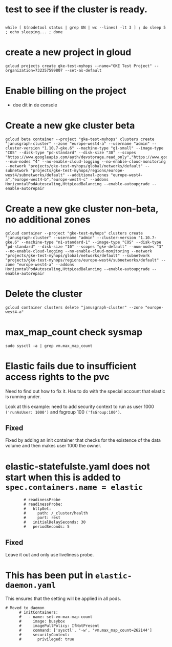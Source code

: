 # test to see if the cluster is ready.
```

while [ $(nodetool status | grep UN | wc --lines) -lt 3 ] ; do sleep 5 ; echo sleeping... ; done
```

# create a new project in gloud
```
gcloud projects create gke-test-myhops --name="GKE Test Project" --organization=732357599807 --set-as-default
```

# Enable billing on the project
- doe dit in de console

# Create a new gke cluster beta
```
gcloud beta container --project "gke-test-myhops" clusters create "janusgraph-cluster" --zone "europe-west4-a" --username "admin" --cluster-version "1.10.7-gke.6" --machine-type "g1-small" --image-type "COS" --disk-type "pd-standard" --disk-size "30" --scopes "https://www.googleapis.com/auth/devstorage.read_only","https://www.googleapis.com/auth/logging.write","https://www.googleapis.com/auth/monitoring","https://www.googleapis.com/auth/servicecontrol","https://www.googleapis.com/auth/service.management.readonly","https://www.googleapis.com/auth/trace.append" --num-nodes "4" --no-enable-cloud-logging --no-enable-cloud-monitoring --network "projects/gke-test-myhops/global/networks/default" --subnetwork "projects/gke-test-myhops/regions/europe-west4/subnetworks/default" --additional-zones "europe-west4-a","europe-west4-b","europe-west4-c" --addons HorizontalPodAutoscaling,HttpLoadBalancing --enable-autoupgrade --enable-autorepair
```

# Create a new gke cluster non-beta, no additional zones
```
gcloud container --project "gke-test-myhops" clusters create "janusgraph-cluster" --username "admin" --cluster-version "1.10.7-gke.6" --machine-type "n1-standard-1" --image-type "COS" --disk-type "pd-standard" --disk-size "10" --scopes "gke-default" --num-nodes "3" --no-enable-cloud-logging --no-enable-cloud-monitoring --network "projects/gke-test-myhops/global/networks/default" --subnetwork "projects/gke-test-myhops/regions/europe-west4/subnetworks/default" --zone "europe-west4-a" --addons HorizontalPodAutoscaling,HttpLoadBalancing --enable-autoupgrade --enable-autorepair
```

# Delete the cluster
```
gcloud container clusters delete "janusgraph-cluster" --zone "europe-west4-a"
```

# max_map_count check sysmap
```
sudo sysctl -a | grep vm.max_map_count
```

# Elastic fails due to insufficient access rights to the pvc
Need to find out how to fix it. Has to do with the special account that elastic is running under.

Look at this example: need to add security context to run as user 1000 `('runAsUser: 1000')` and fsgroup 100 `('fsGroup:100')`.

## Fixed
Fixed by adding an init container that checks for the existence of the data volume and then makes user 1000 the owner.


# elastic-statefulste.yaml does not start when this is added to `spec.containers.name = elastic`
```
        # readinessProbe 
        # readinessProbe:
        #   httpGet:
        #     path: /_cluster/health
        #     port: rest
        #   initialDelaySeconds: 30
        #   periodSeconds: 5
```

## Fixed
Leave it out and only use liveliness probe.

# This has been put in `elastic-daemon.yaml`
This ensures that the setting will be applied in all pods.
```
# Moved to daemon
      # initContainers:
      #   - name: set-vm-max-map-count
      #     image: busybox
      #     imagePullPolicy: IfNotPresent
      #     command: ['sysctl', '-w', 'vm.max_map_count=262144']
      #     securityContext:
      #       privileged: true
```      

